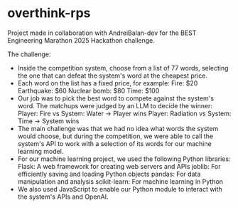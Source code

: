 # overthink-rps

Project made in collaboration with AndreiBalan-dev for the BEST Engineering Marathon 2025 Hackathon challenge.

The challenge:
- Inside the competition system, choose from a list of 77 words, selecting the one that can defeat the system's word at the cheapest price.
- Each word on the list has a fixed price, for example:
        Fire: $20
        Earthquake: $60
        Nuclear bomb: $80
        Time: $100
- Our job was to pick the best word to compete against the system's word. The matchups were judged by an LLM to decide the winner:
        Player: Fire vs System: Water → Player wins
        Player: Radiation vs System: Time → System wins
- The main challenge was that we had no idea what words the system would choose, but during the competition, we were able to call the system's API to work with a selection of its words for our machine learning model.
- For our machine learning project, we used the following Python libraries:
        Flask: A web framework for creating web servers and APIs
        joblib: For efficiently saving and loading Python objects
        pandas: For data manipulation and analysis
        scikit-learn: For machine learning in Python
- We also used JavaScript to enable our Python module to interact with the system's APIs and OpenAI.
